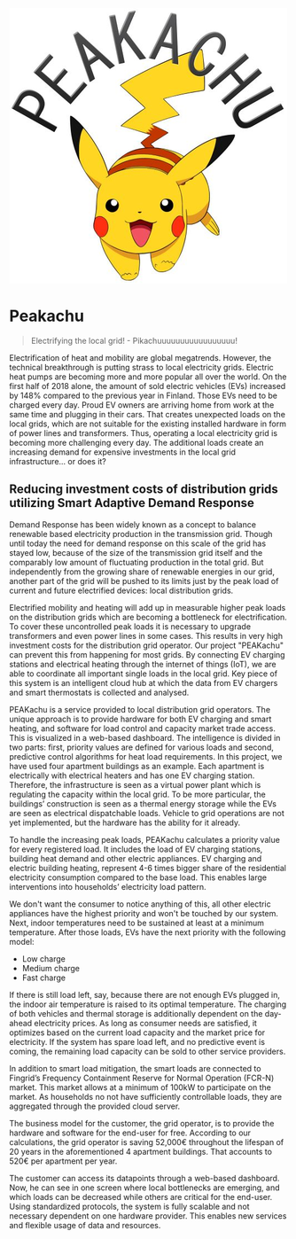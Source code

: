 ![Peakachu Logo](https://github.com/biocommando/junction2018/blob/master/peakachu.png)
# Peakachu
> Electrifying the local grid! - Pikachuuuuuuuuuuuuuuuuu!

Electrification of heat and mobility are global megatrends. However, the technical breakthrough is putting strass to local electricity grids. Electric heat pumps are becoming more and more popular all over the world. On the first half of 2018 alone, the amount of sold electric vehicles (EVs) increased by 148% compared to the previous year in Finland. Those EVs need to be charged every day. Proud EV owners are arriving home from work at the same time and plugging in their cars. That creates unexpected loads on the local grids, which are not suitable for the existing installed hardware in form of power lines and transformers. Thus, operating a local electricity grid is becoming more challenging every day. The additional loads create an increasing demand for expensive investments in the local grid infrastructure... or does it?

## Reducing investment costs of distribution grids utilizing Smart Adaptive Demand Response
Demand Response has been widely known as a concept to balance renewable based electricity production in the transmission grid. Though until today the need for demand response on this scale of the grid has stayed low, because of the size of the transmission grid itself and the comparably low amount of fluctuating production in the total grid. But independently from the growing share of renewable energies in our grid, another part of the grid will be pushed to its limits just by the peak load of current and future electrified devices: local distribution grids. 

Electrified mobility and heating will add up in measurable higher peak loads on the distribution grids which are becoming a bottleneck for electrification. To cover these uncontrolled peak loads it is necessary to upgrade transformers and even power lines in some cases. This results in very high investment costs for the distribution grid operator. Our project "PEAKachu" can prevent this from happening for most grids. By connecting EV charging stations and electrical heating through the internet of things (IoT), we are able to coordinate all important single loads in the local grid. Key piece of this system is an intelligent cloud hub at which the data from EV chargers and smart thermostats is collected and analysed.

PEAKachu is a service provided to local distribution grid operators. The unique approach is to provide hardware for both EV charging and smart heating, and software for load control and capacity market trade access. This is visualized in a web-based dashboard. The intelligence is divided in two parts: first, priority values are defined for various loads and second, predictive control algorithms for heat load requirements. In this project, we have used four apartment buildings as an example. Each apartment is electrically with electrical heaters and has one EV charging station. Therefore, the infrastructure is seen as a virtual power plant which is regulating the capacity within the local grid. To be more particular, the buildings’ construction is seen as a thermal energy storage while the EVs are seen as electrical dispatchable loads. Vehicle to grid operations are not yet implemented, but the hardware has the ability for it already.

To handle the increasing peak loads, PEAKachu calculates a priority value for every registered load. It includes the load of EV charging stations, building heat demand and other electric appliances. EV charging and electric building heating, represent 4-6 times bigger share of the residential electricity consumption compared to the base load. This enables large interventions into households’ electricity load pattern. 

We don't want the consumer to notice anything of this, all other electric appliances have the highest priority and won't be touched by our system. Next, indoor temperatures need to be sustained at least at a minimum temperature. After those loads, EVs have the next priority with the following model:
-	Low charge
-	Medium charge
-	Fast charge

If there is still load left, say, because there are not enough EVs plugged in, the indoor air temperature is raised to its optimal temperature. The charging of both vehicles and thermal storage is additionally dependent on the day-ahead electricity prices. As long as consumer needs are satisfied, it optimizes based on the current load capacity and the market price for electricity. If the system has spare load left, and no predictive event is coming, the remaining load capacity can be sold to other service providers. 

In addition to smart load mitigation, the smart loads are connected to Fingrid’s Frequency Containment Reserve for Normal Operation (FCR-N) market. This market allows at a minimum of 100kW to participate on the market. As households no not have sufficiently controllable loads, they are aggregated through the provided cloud server. 

The business model for the customer, the grid operator, is to provide the hardware and software for the end-user for free. According to our calculations, the grid operator is saving 52,000€ throughout the lifespan of 20 years in the aforementioned 4 apartment buildings. That accounts to 520€ per apartment per year.

The customer can access its datapoints through a web-based dashboard. Now, he can see in one screen where local bottlenecks are emerging, and which loads can be decreased while others are critical for the end-user. Using standardized protocols, the system is fully scalable and not necessary dependent on one hardware provider. This enables new services and flexible usage of data and resources.
